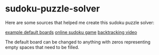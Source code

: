 # sudoku-puzzle-solver

Here are some sources that helped me create this sudoku puzzle solver:

[example default boards](https://sandiway.arizona.edu/sudoku/examples.html)
[online sudoku game](https://sudoku.com/)
[backtracking video](https://youtu.be/Zq4upTEaQyM)

The default board can be changed to anything with zeros representing empty spaces that need to be filled.
